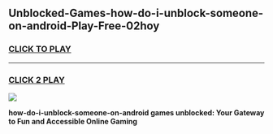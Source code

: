 
## Unblocked-Games-how-do-i-unblock-someone-on-android-Play-Free-02hoy
<h3>
<a href="https://premium76.site?title=how-do-i-unblock-someone-on-android&ref=20M">CLICK TO PLAY</a></h3>
<hr>

<h3>
<a href="https://premium76.site?title=how-do-i-unblock-someone-on-android&ref=20M">CLICK 2 PLAY</a>
  
</h3>

<a href="https://premium76.site?title=how-do-i-unblock-someone-on-android&ref=19M"><img src="https://clearcache.store/games.png"></a>


**how-do-i-unblock-someone-on-android games unblocked: Your Gateway to Fun and Accessible Online Gaming**
